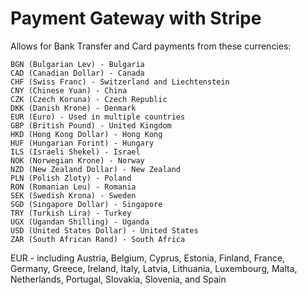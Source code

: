 # Payment Gateway with Stripe

Allows for Bank Transfer and Card payments from these currencies:


    BGN (Bulgarian Lev) - Bulgaria
    CAD (Canadian Dollar) - Canada
    CHF (Swiss Franc) - Switzerland and Liechtenstein
    CNY (Chinese Yuan) - China
    CZK (Czech Koruna) - Czech Republic
    DKK (Danish Krone) - Denmark
    EUR (Euro) - Used in multiple countries
    GBP (British Pound) - United Kingdom
    HKD (Hong Kong Dollar) - Hong Kong
    HUF (Hungarian Forint) - Hungary
    ILS (Israeli Shekel) - Israel
    NOK (Norwegian Krone) - Norway
    NZD (New Zealand Dollar) - New Zealand
    PLN (Polish Zloty) - Poland
    RON (Romanian Leu) - Romania
    SEK (Swedish Krona) - Sweden
    SGD (Singapore Dollar) - Singapore
    TRY (Turkish Lira) - Turkey
    UGX (Ugandan Shilling) - Uganda
    USD (United States Dollar) - United States
    ZAR (South African Rand) - South Africa


EUR - including Austria, Belgium, Cyprus, Estonia, Finland, France, Germany, Greece, Ireland, Italy, Latvia, Lithuania, Luxembourg, Malta, Netherlands, Portugal, Slovakia, Slovenia, and Spain

